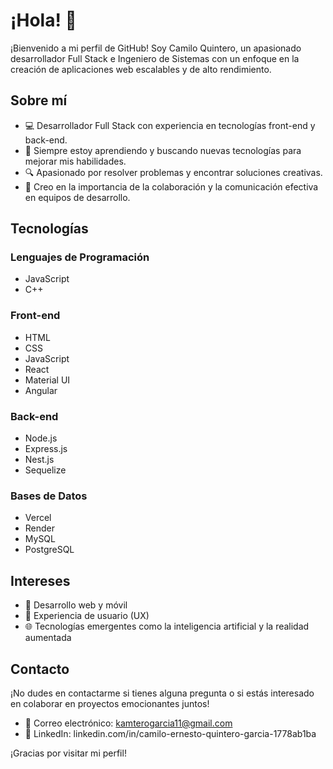 # ¡Hola! 👋

¡Bienvenido a mi perfil de GitHub! Soy Camilo Quintero, un apasionado desarrollador Full Stack e Ingeniero de Sistemas con un enfoque en la creación de aplicaciones web escalables y de alto rendimiento.

## Sobre mí

- 💻 Desarrollador Full Stack con experiencia en tecnologías front-end y back-end.
- 🌱 Siempre estoy aprendiendo y buscando nuevas tecnologías para mejorar mis habilidades.
- 🔍 Apasionado por resolver problemas y encontrar soluciones creativas.
- 🤝 Creo en la importancia de la colaboración y la comunicación efectiva en equipos de desarrollo.

## Tecnologías

### Lenguajes de Programación

- JavaScript
- C++

### Front-end

- HTML
- CSS
- JavaScript
- React
- Material UI
- Angular

### Back-end

- Node.js
- Express.js
- Nest.js
- Sequelize

### Bases de Datos

- Vercel
- Render
- MySQL
- PostgreSQL

## Intereses

- 🚀 Desarrollo web y móvil
- 📱 Experiencia de usuario (UX)
- 🌐 Tecnologías emergentes como la inteligencia artificial y la realidad aumentada

## Contacto

¡No dudes en contactarme si tienes alguna pregunta o si estás interesado en colaborar en proyectos emocionantes juntos!

- 📧 Correo electrónico: kamterogarcia11@gmail.com
- 💬 LinkedIn: linkedin.com/in/camilo-ernesto-quintero-garcia-1778ab1ba


¡Gracias por visitar mi perfil!
